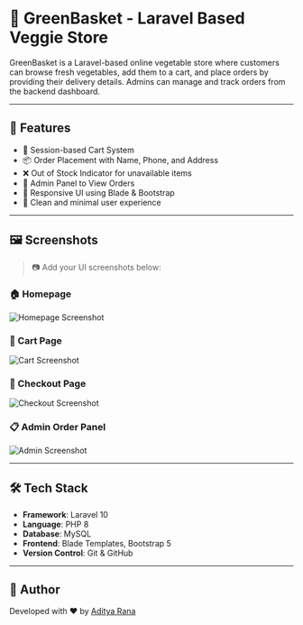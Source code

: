 # 🥦 GreenBasket - Laravel Based Veggie Store

GreenBasket is a Laravel-based online vegetable store where customers can browse fresh vegetables, add them to a cart, and place orders by providing their delivery details. Admins can manage and track orders from the backend dashboard.

---

## 🌟 Features

- 🛒 Session-based Cart System  
- 📦 Order Placement with Name, Phone, and Address  
- ❌ Out of Stock Indicator for unavailable items  
- 🔐 Admin Panel to View Orders  
- 📱 Responsive UI using Blade & Bootstrap  
- 💚 Clean and minimal user experience

---

## 🖼️ Screenshots

> 📷 Add your UI screenshots below:

### 🏠 Homepage

![Homepage Screenshot](public/uploads/screenshot-homepage.png)

### 🛒 Cart Page

![Cart Screenshot](public/uploads/screenshot-cart.png)

### 🧾 Checkout Page

![Checkout Screenshot](public/uploads/screenshot-checkout.png)

### 📋 Admin Order Panel

![Admin Screenshot](public/uploads/screenshot-admin.png)

---

## 🛠️ Tech Stack

- **Framework**: Laravel 10  
- **Language**: PHP 8  
- **Database**: MySQL  
- **Frontend**: Blade Templates, Bootstrap 5  
- **Version Control**: Git & GitHub

---

## 📌 Author

Developed with ❤️ by [Aditya Rana](https://github.com/AdityaRana45)
